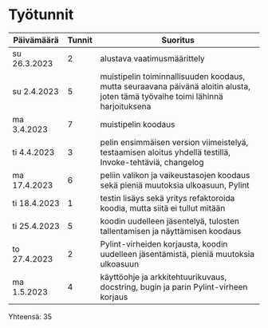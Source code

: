 # Työtunnit

Päivämäärä | Tunnit | Suoritus
 --- | --- | ---
su 26.3.2023 | 2 | alustava vaatimusmäärittely
su 2.4.2023 | 5 | muistipelin toiminnallisuuden koodaus, mutta seuraavana päivänä aloitin alusta, joten tämä työvaihe toimi lähinnä harjoituksena
ma 3.4.2023 | 7 | muistipelin koodaus
ti 4.4.2023 | 3 | pelin ensimmäisen version viimeistelyä, testaamisen aloitus yhdellä testillä, Invoke-tehtäviä, changelog
ma 17.4.2023 | 6 | peliin valikon ja vaikeustasojen koodaus sekä pieniä muutoksia ulkoasuun, Pylint
ti 18.4.2023 | 1 | testin lisäys sekä yritys refaktoroida koodia, mutta siitä ei tullut mitään
ti 25.4.2023 | 5 | koodin uudelleen jäsentelyä, tulosten tallentamisen ja näyttämisen koodaus
to 27.4.2023 | 2 | Pylint-virheiden korjausta, koodin uudelleen jäsentämistä, pieniä muutoksia ulkoasuun
ma 1.5.2023 | 4 | käyttöohje ja arkkitehtuurikuvaus, docstring, bugin ja parin Pylint-virheen korjaus

Yhteensä: 35
